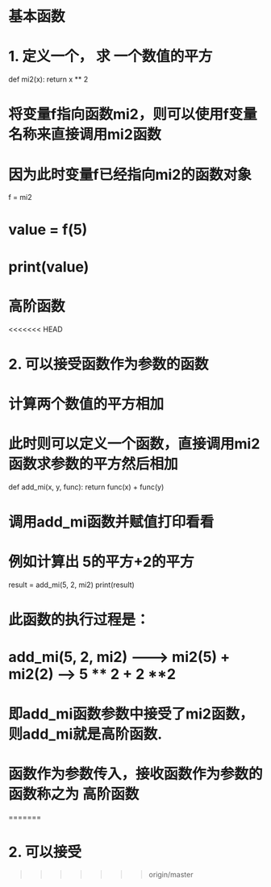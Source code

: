 # 基本函数
# 1. 定义一个， 求 一个数值的平方

def mi2(x):
	return x ** 2

# 将变量f指向函数mi2，则可以使用f变量名称来直接调用mi2函数
# 因为此时变量f已经指向mi2的函数对象
f = mi2

# value = f(5)
# print(value)

# 高阶函数
<<<<<<< HEAD
# 2. 可以接受函数作为参数的函数
#
# 计算两个数值的平方相加
# 此时则可以定义一个函数，直接调用mi2函数求参数的平方然后相加


def add_mi(x, y, func):
	return func(x) + func(y)


# 调用add_mi函数并赋值打印看看
# 例如计算出 5的平方+2的平方

result = add_mi(5, 2, mi2)
print(result)

# 此函数的执行过程是：
# add_mi(5, 2, mi2) ---> mi2(5) + mi2(2) --> 5 ** 2 + 2 **2


# 即add_mi函数参数中接受了mi2函数，则add_mi就是高阶函数.
# 函数作为参数传入，接收函数作为参数的函数称之为 高阶函数
=======
# 2. 可以接受

>>>>>>> origin/master
